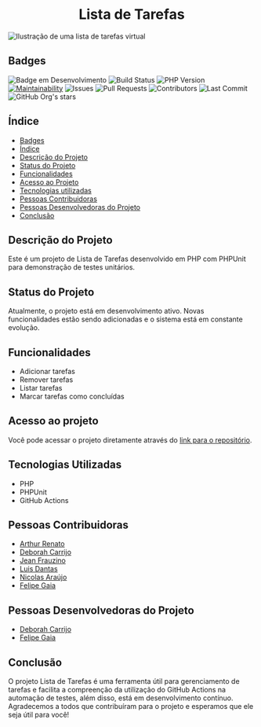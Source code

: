 <h1 align="center"> Lista de Tarefas </h1>

![Ilustração de uma lista de tarefas virtual](https://github.com/user-attachments/assets/a0bbd332-e737-4972-826e-3501a945325d)

## Badges

![Badge em Desenvolvimento](http://img.shields.io/static/v1?label=status&message=em%20desenvolvimento&color=GREEN&style=flat)
![Build Status](https://img.shields.io/github/actions/workflow/status/deborahcarrijo/GC-Trabalho-2/main.yaml?style=flat)
![PHP Version](https://img.shields.io/badge/php-%3E%3D%207.4-8892BF.svg?style=flat)
[![Maintainability](https://api.codeclimate.com/v1/badges/deb9e9634be2791707ce/maintainability)](https://codeclimate.com/github/deborahcarrijo/GC-Trabalho-2/maintainability)
![Issues](https://img.shields.io/github/issues/deborahcarrijo/GC-Trabalho-2?style=flat)
![Pull Requests](https://img.shields.io/github/issues-pr/deborahcarrijo/GC-Trabalho-2?style=flat)
![Contributors](https://img.shields.io/github/contributors/deborahcarrijo/GC-Trabalho-2?style=flat)
![Last Commit](https://img.shields.io/github/last-commit/deborahcarrijo/GC-Trabalho-2?style=flat)
![GitHub Org's stars](https://img.shields.io/github/stars/deborahcarrijo?style=flat)

## Índice 

* [Badges](#badges)
* [Índice](#índice)
* [Descrição do Projeto](#descrição-do-projeto)
* [Status do Projeto](#status-do-projeto)
* [Funcionalidades](#funcionalidades)
* [Acesso ao Projeto](#acesso-ao-projeto)
* [Tecnologias utilizadas](#tecnologias-utilizadas)
* [Pessoas Contribuidoras](#pessoas-contribuidoras)
* [Pessoas Desenvolvedoras do Projeto](#pessoas-desenvolvedoras-do-projeto)
* [Conclusão](#conclusão)

## Descrição do Projeto

Este é um projeto de Lista de Tarefas desenvolvido em PHP com PHPUnit para demonstração de testes unitários.

## Status do Projeto

Atualmente, o projeto está em desenvolvimento ativo. Novas funcionalidades estão sendo adicionadas e o sistema está em constante evolução.

## Funcionalidades

- Adicionar tarefas
- Remover tarefas
- Listar tarefas
- Marcar tarefas como concluídas

## Acesso ao projeto

Você pode acessar o projeto diretamente através do [link para o repositório](https://github.com/deborahcarrijo/GC-Trabalho-2).

## Tecnologias Utilizadas

- PHP
- PHPUnit
- GitHub Actions

## Pessoas Contribuidoras

- [Arthur Renato](https://github.com/tuti70)
- [Deborah Carrijo](https://github.com/deborahcarrijo)
- [Jean Frauzino](https://github.com/JeanBfrauzino)
- [Luis Dantas]()
- [Nicolas Araújo]()
- [Felipe Gaia](https://github.com/felipengaia)

## Pessoas Desenvolvedoras do Projeto
- [Deborah Carrijo](https://github.com/deborahcarrijo)
- [Felipe Gaia](https://github.com/felipengaia)

## Conclusão

O projeto Lista de Tarefas é uma ferramenta útil para gerenciamento de tarefas e facilita a compreenção da utilização do GitHub Actions na automação de testes, além disso, está em desenvolvimento contínuo. Agradecemos a todos que contribuíram para o projeto e esperamos que ele seja útil para você!
